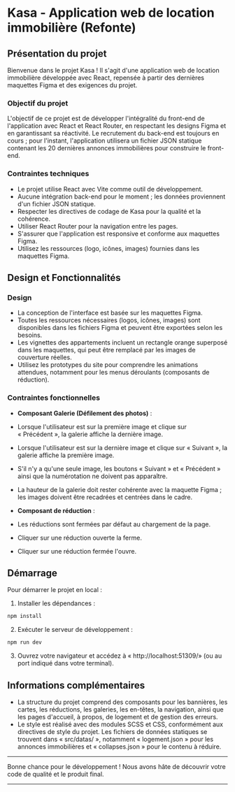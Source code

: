 # Kasa - Application web de location immobilière (Refonte)

## Présentation du projet

Bienvenue dans le projet Kasa ! Il s'agit d'une application web de location immobilière développée avec React, repensée à partir des dernières maquettes Figma et des exigences du projet.

### Objectif du projet

L'objectif de ce projet est de développer l'intégralité du front-end de l'application avec React et React Router, en respectant les designs Figma et en garantissant sa réactivité. Le recrutement du back-end est toujours en cours ; pour l'instant, l'application utilisera un fichier JSON statique contenant les 20 dernières annonces immobilières pour construire le front-end.

### Contraintes techniques

- Le projet utilise React avec Vite comme outil de développement.
- Aucune intégration back-end pour le moment ; les données proviennent d'un fichier JSON statique.
- Respecter les directives de codage de Kasa pour la qualité et la cohérence.
- Utiliser React Router pour la navigation entre les pages.
- S'assurer que l'application est responsive et conforme aux maquettes Figma.
- Utilisez les ressources (logo, icônes, images) fournies dans les maquettes Figma.

## Design et Fonctionnalités

### Design

- La conception de l'interface est basée sur les maquettes Figma.
- Toutes les ressources nécessaires (logos, icônes, images) sont disponibles dans les fichiers Figma et peuvent être exportées selon les besoins.
- Les vignettes des appartements incluent un rectangle orange superposé dans les maquettes, qui peut être remplacé par les images de couverture réelles.
- Utilisez les prototypes du site pour comprendre les animations attendues, notamment pour les menus déroulants (composants de réduction).

### Contraintes fonctionnelles

- **Composant Galerie (Défilement des photos)** :
- Lorsque l'utilisateur est sur la première image et clique sur « Précédent », la galerie affiche la dernière image.
- Lorsque l'utilisateur est sur la dernière image et clique sur « Suivant », la galerie affiche la première image.
- S'il n'y a qu'une seule image, les boutons « Suivant » et « Précédent » ainsi que la numérotation ne doivent pas apparaître.
- La hauteur de la galerie doit rester cohérente avec la maquette Figma ; les images doivent être recadrées et centrées dans le cadre.

- **Composant de réduction** :
- Les réductions sont fermées par défaut au chargement de la page.
- Cliquer sur une réduction ouverte la ferme.
- Cliquer sur une réduction fermée l'ouvre.

## Démarrage

Pour démarrer le projet en local :

1. Installer les dépendances :

```bash
npm install
```

2. Exécuter le serveur de développement :

```bash
npm run dev
```

3. Ouvrez votre navigateur et accédez à « http://localhost:51309/» (ou au port indiqué dans votre terminal).

## Informations complémentaires

- La structure du projet comprend des composants pour les bannières, les cartes, les réductions, les galeries, les en-têtes, la navigation, ainsi que les pages d'accueil, à propos, de logement et de gestion des erreurs.
- Le style est réalisé avec des modules SCSS et CSS, conformément aux directives de style du projet. Les fichiers de données statiques se trouvent dans « src/datas/ », notamment « logement.json » pour les annonces immobilières et « collapses.json » pour le contenu à réduire.

---

Bonne chance pour le développement ! Nous avons hâte de découvrir votre code de qualité et le produit final.

---